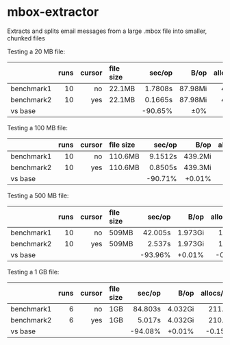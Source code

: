 # mbox-extractor
Extracts and splits email messages from a large .mbox file into smaller, chunked files

Testing a 20 MB file:

|            | runs | cursor | file size | sec/op  |  B/op   | allocs/op |
| :---       | ---: |   ---: | :---      |    ---: |    ---: |      ---: |
| benchmark1 |   10 |     no | 22.1MB    | 1.7808s | 87.98Mi |    4.128k |
| benchmark2 |   10 |    yes | 22.1MB    | 0.1665s | 87.98Mi |    4.128k |
| vs base    |      |        |           | -90.65% |     ±0% |       ±0% |

Testing a 100 MB file:

|            | runs | cursor | file size | sec/op  |  B/op   | allocs/op |
| :---       | ---: |   ---: | :---      |    ---: |    ---: |      ---: |
| benchmark1 |   10 |     no | 110.6MB   | 9.1512s | 439.2Mi |    22.16k |
| benchmark2 |   10 |    yes | 110.6MB   | 0.8505s | 439.3Mi |    22.13k |
| vs base    |      |        |           | -90.71% |  +0.01% |    -0.14% |

Testing a 500 MB file:

|            | runs | cursor | file size | sec/op  |  B/op   | allocs/op |
| :---       | ---: |   ---: | :---      |    ---: |    ---: |      ---: |
| benchmark1 |   10 |     no | 509MB     | 42.005s | 1.973Gi |    103.1k |
| benchmark2 |   10 |    yes | 509MB     |  2.537s | 1.973Gi |    103.0k |
| vs base    |      |        |           | -93.96% |  +0.01% |    -0.12% |

Testing a 1 GB file:

|            | runs | cursor | file size | sec/op  |  B/op   | allocs/op |
| :---       | ---: |   ---: | :---      |    ---: |    ---: |      ---: |
| benchmark1 |    6 |     no | 1GB       | 84.803s | 4.032Gi |    211.2k |
| benchmark2 |    6 |    yes | 1GB       |  5.017s | 4.032Gi |    210.9k |
| vs base    |      |        |           | -94.08% |  +0.01% |    -0.15% |
